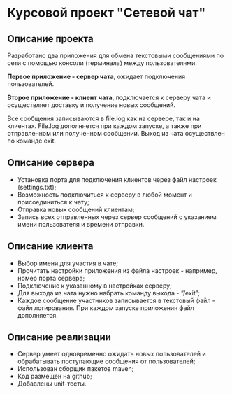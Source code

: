 # Курсовой проект "Сетевой чат"

## Описание проекта

Разработано два приложения для обмена текстовыми сообщениями по сети с помощью консоли (терминала) между пользователями. 

**Первое приложение - сервер чата**,  ожидает подключения пользователей.

**Второе приложение - клиент чата**, подключается к серверу чата и осуществляет доставку и получение новых сообщений.

Все сообщения записываются в file.log как на сервере, так и на клиентах. File.log дополняется при каждом запуске, а также при отправленном или полученном сообщении. Выход из чата осуществлен по команде exit.

## Описание сервера

- Установка порта для подключения клиентов через файл настроек (settings.txt);
- Возможность подключиться к серверу в любой момент и присоединиться к чату;
- Отправка новых сообщений клиентам;
- Запись всех отправленных через сервер сообщений с указанием имени пользователя и времени отправки.

## Описание клиента

- Выбор имени для участия в чате;
- Прочитать настройки приложения из файла настроек - например, номер порта сервера;
- Подключение к указанному в настройках серверу;
- Для выхода из чата нужно набрать команду выхода - “/exit”;
- Каждое сообщение участников записывается в текстовый файл - файл логирования. При каждом запуске приложения файл дополняется.

## Описание реализации

- Сервер умеет одновременно ожидать новых пользователей и обрабатывать поступающие сообщения от пользователей;
- Использован сборщик пакетов maven;
- Код размещен на github;
- Добавлены unit-тесты.
